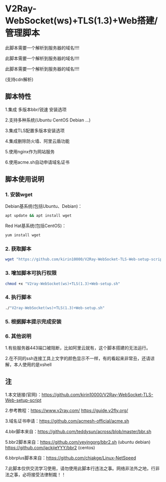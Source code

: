 # V2Ray-WebSocket(ws)+TLS(1.3)+Web搭建/管理脚本
此脚本需要一个解析到服务器的域名!!!!

此脚本需要一个解析到服务器的域名!!!!

此脚本需要一个解析到服务器的域名!!!!

(支持cdn解析)

## 脚本特性

1.集成 多版本bbr/锐速 安装选项
 
2.支持多种系统(Ubuntu CentOS Debian ...) 
 
3.集成TLS配置多版本安装选项 
 
4.集成删除防火墙、阿里云盾功能

5.使用nginx作为网站服务

6.使用acme.sh自动申请域名证书
 
## 脚本使用说明

### 1. 安装wget

Debian基系统(包括Ubuntu、Debian)：

```bash
apt update && apt install wget
```

Red Hat基系统(包括CentOS)：

```bash
yum install wget
```

### 2. 获取脚本

```bash
wget "https://github.com/kirin10000/V2Ray-WebSocket-TLS-Web-setup-script/raw/master/V2ray-WebSocket(ws)+TLS(1.3)+Web-setup.sh"
```

### 3. 增加脚本可执行权限

```bash
chmod +x "V2ray-WebSocket(ws)+TLS(1.3)+Web-setup.sh"
```

### 4. 执行脚本

```bash
./"V2ray-WebSocket(ws)+TLS(1.3)+Web-setup.sh"
```

### 5. 根据脚本提示完成安装

### 6. 其他说明

1.有些服务器443端口被阻断，比如阿里云就有，这个脚本搭建的无法运行。

2.在不同的ssh连接工具上文字的颜色显示不一样，有的看起来非常丑，还请谅解，本人使用的是xshell

## 注

1.本文链接(官网)：https://github.com/kirin10000/V2Ray-WebSocket-TLS-Web-setup-script

2.参考教程：https://www.v2ray.com/ https://guide.v2fly.org/

3.域名证书申请：https://github.com/acmesh-official/acme.sh

4.bbr脚本来自：https://github.com/teddysun/across/blob/master/bbr.sh

5.bbr2脚本来自：https://github.com/yeyingorg/bbr2.sh (ubuntu debian) https://github.com/jackjieYYY/bbr2 (centos)

6.bbrplus脚本来自：https://github.com/chiakge/Linux-NetSpeed

7.此脚本仅供交流学习使用，请勿使用此脚本行违法之事。网络非法外之地，行非法之事，必将接受法律制裁！！
